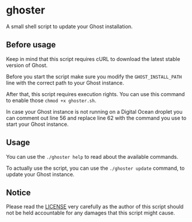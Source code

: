 # ghoster

A small shell script to update your Ghost installation.

## Before usage

Keep in mind that this script requires cURL to download the latest stable version of Ghost.

Before you start the script make sure you modify the `GHOST_INSTALL_PATH` line with the correct path to your Ghost instance.

After that, this script requires execution rights. You can use this command to enable those `chmod +x ghoster.sh`.

In case your Ghost instance is not running on a Digital Ocean droplet you can comment out line 56 and replace line 62 with the command you use to start your Ghost instance.

## Usage

You can use the `./ghoster help` to read about the available commands.

To actually use the script, you can use the `./ghoster update` command, to update your Ghost instance.

## Notice

Please read the [LICENSE](LICENSE) very carefully as the author of this script should not be held accountable for any damages that this script might cause.

